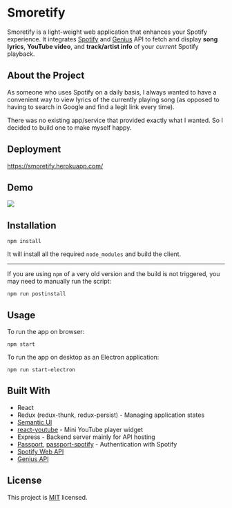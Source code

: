 # Smoretify
Smoretify is a light-weight web application that enhances your Spotify experience. It integrates [Spotify](https://developer.spotify.com/documentation/web-api/) and [Genius](https://docs.genius.com/#/getting-started-h1) API to fetch and display **song lyrics**, **YouTube video**, and **track/artist info** of your  *current* Spotify playback.
## About the Project
As someone who uses Spotify on a daily basis, I always wanted to have a convenient way to view lyrics of the currently playing song (as opposed to having to search in Google and find a legit link every time).

There was no existing app/service that provided exactly what I wanted. So I decided to build one to make myself happy.

## Deployment
https://smoretify.herokuapp.com/

## Demo
![](https://github.com/fangnx/smoretify/blob/master/demo-image.jpg)


## Installation
```
npm install
```
It will install all the required `node_modules` and build the client.

---
If you are using `npm` of a very old version and the build is not triggered, you may need to manually run the script:
```
npm run postinstall
```

## Usage
To run the app on browser:
```
npm start
```
To run the app on desktop as an Electron application:
```
npm run start-electron
```

## Built With
- React
- Redux (redux-thunk, redux-persist) - Managing application states
- [Semantic UI](https://react.semantic-ui.com/)
- [react-youtube](https://github.com/tjallingt/react-youtube) - Mini YouTube player widget
- Express - Backend server mainly for API hosting
- [Passport](http://www.passportjs.org/), [passport-spotify](https://www.npmjs.com/package/passport-spotify) - Authentication with Spotify
- [Spotify Web API](https://developer.spotify.com/documentation/web-api/)
- [Genius API](https://docs.genius.com/#/getting-started-h1)

## License
This project is [MIT](https://github.com/fangnx/smoretify/blob/master/LICENSE) licensed.
